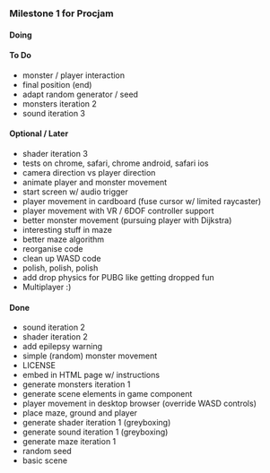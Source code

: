 ### Milestone 1 for Procjam

#### Doing


#### To Do

- monster / player interaction
- final position (end)
- adapt random generator / seed
- monsters iteration 2
- sound iteration 3

#### Optional / Later

- shader iteration 3
- tests on chrome, safari, chrome android, safari ios
- camera direction vs player direction
- animate player and monster movement
- start screen w/ audio trigger
- player movement in cardboard (fuse cursor w/ limited raycaster)
- player movement with VR / 6DOF controller support
- better monster movement (pursuing player with Dijkstra)
- interesting stuff in maze
- better maze algorithm
- reorganise code
- clean up WASD code
- polish, polish, polish
- add drop physics for PUBG like getting dropped fun
- Multiplayer :)

#### Done

- sound iteration 2
- shader iteration 2
- add epilepsy warning
- simple (random) monster movement
- LICENSE
- embed in HTML page w/ instructions
- generate monsters iteration 1
- generate scene elements in game component
- player movement in desktop browser (override WASD controls)
- place maze, ground and player
- generate shader iteration 1 (greyboxing)
- generate sound iteration 1 (greyboxing)
- generate maze iteration 1
- random seed
- basic scene
